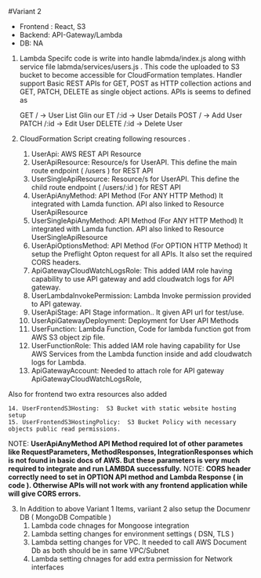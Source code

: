 
#Variant 2

- Frontend : React, S3
- Backend: API-Gateway/Lambda
- DB: NA

1) Lambda Specifc code is write into handle labmda/index.js along withh service file labmda/services/users.js . This code the uploaded to S3 bucket to become accessible for CloudFormation templates. Handler support Basic REST APIs for GET, POST as HTTP collection actions and GET, PATCH, DELETE as single object actions.
APIs is seems to defined as

	GET /            -> User List
	GIin our ET /:id         -> User Details
	POST /           -> Add User
	PATCH /:id       -> Edit User
	DELETE /:id      -> Delete User

2) CloudFormation Script creating following resources .

	1. UserApi:  AWS REST API Resource
	2. UserApiResource:  Resource/s for UserAPI. This define the main route endpoint ( /users ) for REST API
	3. UserSingleApiResource:  Resource/s for UserAPI. This define the child route endpoint ( /users/:id ) for REST API
	4. UserApiAnyMethod:  API Method (For ANY HTTP Method) It integrated with Lamda function. API also linked to Resource UserApiResource
	5. UserSingleApiAnyMethod:  API Method (For ANY HTTP Method) It integrated with Lamda function. API also linked to Resource UserSingleApiResource
	6. UserApiOptionsMethod:  API Method (For OPTION HTTP Method) It setup the Preflight Opton request for all APIs. It also set the required CORS headers.
	7. ApiGatewayCloudWatchLogsRole:  This added IAM role having capability to use API gateway and add cloudwatch logs for API gateway.
	8. UserLambdaInvokePermission:  Lambda Invoke permission provided to API gateway.
	9. UserApiStage:  API Stage information.. It given API url for test/use.
	10. UserApiGatewayDeployment:  Deployment for User API Methods
	11. UserFunction:  Lambda Function, Code for lambda function got from AWS S3 object zip file.
	12. UserFunctionRole:   This added IAM role having capability for Use AWS Services from the Lambda function inside and add cloudwatch logs for Lambda.
	13. ApiGatewayAccount:  Needed to attach role for API gateway ApiGatewayCloudWatchLogsRole, 
	
Also for frontend two extra resources also added

	14. UserFrontendS3Hosting:  S3 Bucket with static website hosting setup
	15. UserFrontendS3HostingPolicy:  S3 Bucket Policy with necessary objects public read permissions.


NOTE:   **UserApiAnyMethod API Method required lot of other parametes like RequestParameters, MethodResponses, IntegrationResponses which is not found in basic docs of AWS. But these parameters is very much required to integrate and run LAMBDA successfully.**
NOTE: **CORS header correctly need to set in OPTION API method and Lambda Response ( in code ). Otherwise APIs will not work with any frontend application while will give CORS errors.** 


3) In Addition to above Variant 1 Items, variiant 2 also setup the Documenr DB ( MongoDB Compatible )
	1) Lambda code chnages for Mongoose integration
	2) Lambda setting changes for environment settings ( DSN, TLS )
	3) Lambda setting changes for VPC. It needed to call AWS Document Db as both should be in same VPC/Subnet
	4) Lambda setting chnages for add extra permission for Network interfaces
